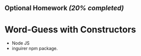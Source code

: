 Optional Homework *(20% completed)*
----------------------
Word-Guess with Constructors
============================

* Node JS
* inguirer npm package.
